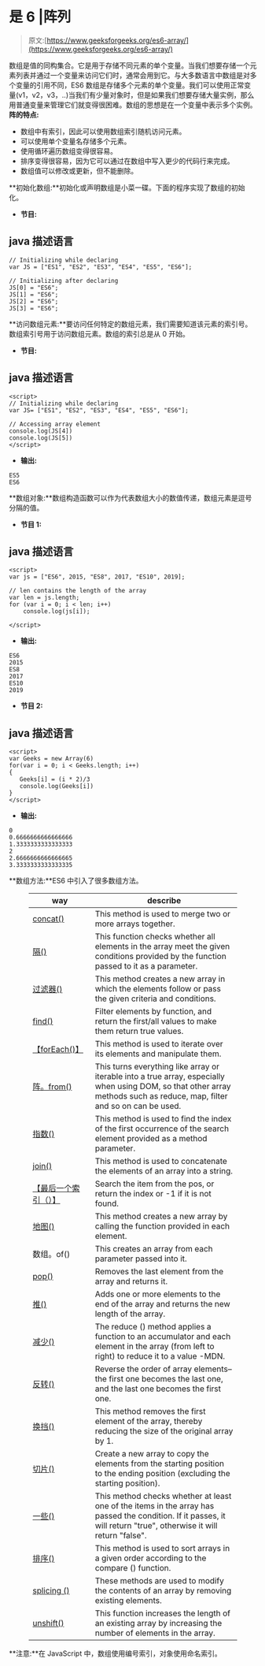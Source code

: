 # 是 6 |阵列

> 原文:[https://www.geeksforgeeks.org/es6-array/](https://www.geeksforgeeks.org/es6-array/)

数组是值的同构集合。它是用于存储不同元素的单个变量。当我们想要存储一个元素列表并通过一个变量来访问它们时，通常会用到它。与大多数语言中数组是对多个变量的引用不同，ES6 数组是存储多个元素的单个变量。我们可以使用正常变量(v1，v2，v3，..)当我们有少量对象时，但是如果我们想要存储大量实例，那么用普通变量来管理它们就变得很困难。数组的思想是在一个变量中表示多个实例。
**阵的特点:**

*   数组中有索引，因此可以使用数组索引随机访问元素。
*   可以使用单个变量名存储多个元素。
*   使用循环遍历数组变得很容易。
*   排序变得很容易，因为它可以通过在数组中写入更少的代码行来完成。
*   数组值可以修改或更新，但不能删除。

**初始化数组:**初始化或声明数组是小菜一碟。下面的程序实现了数组的初始化。

*   **节目:**

## java 描述语言

```
// Initializing while declaring
var JS = ["ES1", "ES2", "ES3", "ES4", "ES5", "ES6"];

// Initializing after declaring
JS[0] = "ES6";
JS[1] = "ES6";
JS[2] = "ES6";
JS[3] = "ES6";
```

**访问数组元素:**要访问任何特定的数组元素，我们需要知道该元素的索引号。数组索引号用于访问数组元素。数组的索引总是从 0 开始。

*   **节目:**

## java 描述语言

```
<script>
// Initializing while declaring
var JS= ["ES1", "ES2", "ES3", "ES4", "ES5", "ES6"];

// Accessing array element
console.log(JS[4])
console.log(JS[5])
</script>
```

*   **输出:**

```
ES5
ES6
```

**数组对象:**数组构造函数可以作为代表数组大小的数值传递，数组元素是逗号分隔的值。

*   **节目 1:**

## java 描述语言

```
<script>
var js = ["ES6", 2015, "ES8", 2017, "ES10", 2019];

// len contains the length of the array
var len = js.length;
for (var i = 0; i < len; i++)
    console.log(js[i]);

</script>                   
```

*   **输出:**

```
ES6
2015
ES8
2017
ES10
2019
```

*   **节目 2:**

## java 描述语言

```
<script>
var Geeks = new Array(6) 
for(var i = 0; i < Geeks.length; i++)
{
   Geeks[i] = (i * 2)/3
   console.log(Geeks[i])
}
</script>                                   
```

*   **输出:**

```
0
0.6666666666666666
1.3333333333333333
2
2.6666666666666665
3.3333333333333335
```

**数组方法:**ES6 中引入了很多数组方法。

<figure class="table">

| way | describe |
| --- | --- |
| [concat()](https://www.geeksforgeeks.org/javascript-array-prototype-concat-function/) | This method is used to merge two or more arrays together. |
| [隔()](https://www.geeksforgeeks.org/javascript-array-prototype-every-function/) | This function checks whether all elements in the array meet the given conditions provided by the function passed to it as a parameter. |
| [过滤器()](https://www.geeksforgeeks.org/es6-array-filter-method/) | This method creates a new array in which the elements follow or pass the given criteria and conditions. |
| [find()](https://www.geeksforgeeks.org/javascript-array-find-method/) | Filter elements by function, and return the first/all values to make them return true values. |
| [【forEach()】](https://www.geeksforgeeks.org/es6-array-foreach-method/) | This method is used to iterate over its elements and manipulate them. |
| [阵。from()](https://www.geeksforgeeks.org/javascript-array-method/) | This turns everything like array or iterable into a true array, especially when using DOM, so that other array methods such as reduce, map, filter and so on can be used. |
| [指数()](https://www.geeksforgeeks.org/javascript-array-indexof/) | This method is used to find the index of the first occurrence of the search element provided as a method parameter. |
| [join()](https://www.geeksforgeeks.org/javascript-array-join-method/) | This method is used to concatenate the elements of an array into a string. |
| [【最后一个索引（）】](https://www.geeksforgeeks.org/javascript-array-prototype-lastindexof-function/) | Search the item from the pos, or return the index or -1 if it is not found. |
| [地图()](https://www.geeksforgeeks.org/javascript-array-map-method/) | This method creates a new array by calling the function provided in each element. |
| 数组。of() | This creates an array from each parameter passed into it. |
| [pop()](https://www.geeksforgeeks.org/javascript-array-prototype-pop/) | Removes the last element from the array and returns it. |
| [推()](https://www.geeksforgeeks.org/javascript-array-prototype-push-function/) | Adds one or more elements to the end of the array and returns the new length of the array. |
| [减少()](https://www.geeksforgeeks.org/javascript-array-reduce-method/) | The reduce () method applies a function to an accumulator and each element in the array (from left to right) to reduce it to a value -MDN. |
| [反转()](https://www.geeksforgeeks.org/javascript-array-prototype-reverse/) | Reverse the order of array elements–the first one becomes the last one, and the last one becomes the first one. |
| [换挡()](https://www.geeksforgeeks.org/javascript-array-prototype-shift/) | This method removes the first element of the array, thereby reducing the size of the original array by 1. |
| [切片()](https://www.geeksforgeeks.org/javascript-array-slice/) | Create a new array to copy the elements from the starting position to the ending position (excluding the starting position). |
| [一些()](https://www.geeksforgeeks.org/javascript-array-prototype-function/) | This method checks whether at least one of the items in the array has passed the condition. If it passes, it will return "true", otherwise it will return "false". |
| [排序()](https://www.geeksforgeeks.org/javascript-array-sort/) | This method is used to sort arrays in a given order according to the compare () function. |
| [splicing ()](https://www.geeksforgeeks.org/javascript-array-splice-method/) | These methods are used to modify the contents of an array by removing existing elements. |
| [unshift()](https://www.geeksforgeeks.org/javascript-array-prototype-unshift-function/) | This function increases the length of an existing array by increasing the number of elements in the array. |

</figure>

**注意:**在 JavaScript 中，数组使用编号索引，对象使用命名索引。